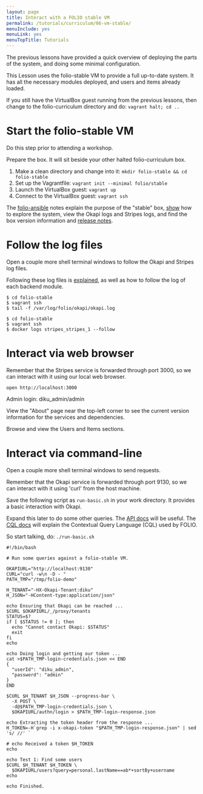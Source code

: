 ```yaml
---
layout: page
title: Interact with a FOLIO stable VM
permalink: /tutorials/curriculum/06-vm-stable/
menuInclude: yes
menuLink: yes
menuTopTitle: Tutorials
---
```


The previous lessons have provided a quick overview of deploying the parts of the system, and doing some minimal configuration.

This Lesson uses the folio-stable VM to provide a full up-to-date system.
It has all the necessary modules deployed, and users and items already loaded.

If you still have the VirtualBox guest running from the previous lessons, then change to the folio-curriculum directory and do: `vagrant halt; cd ..`

# Start the folio-stable VM

Do this step prior to attending a workshop.

Prepare the box. It will sit beside your other halted folio-curriculum box.

1. Make a clean directory and change into it: `mkdir folio-stable && cd folio-stable`
1. Set up the Vagrantfile: `vagrant init --minimal folio/stable`
1. Launch the VirtualBox guest: `vagrant up`
1. Connect to the VirtualBox guest: `vagrant ssh`

The [folio-ansible](https://github.com/folio-org/folio-ansible) notes explain the purpose of the "stable" box, [show](https://github.com/folio-org/folio-ansible/blob/master/doc/index.md) how to explore the system, view the Okapi logs and Stripes logs, and find the box version information and [release notes](https://app.vagrantup.com/folio/boxes/stable).

# Follow the log files

Open a couple more shell terminal windows to follow the Okapi and Stripes log files.

Following these log files is [explained](https://github.com/folio-org/folio-ansible/blob/master/doc/index.md#viewing-the-okapi-log), as well as how to follow the log of each backend module.

```shell
$ cd folio-stable
$ vagrant ssh
$ tail -f /var/log/folio/okapi/okapi.log
```

```shell
$ cd folio-stable
$ vagrant ssh
$ docker logs stripes_stripes_1 --follow
```

# Interact via web browser

Remember that the Stripes service is forwarded through port 3000, so we can interact with it using our local web browser.

`open http://localhost:3000`

Admin login: diku_admin/admin

View the "About" page near the top-left corner to see the current version information for the services and dependencies.

Browse and view the Users and Items sections.

# Interact via command-line

Open a couple more shell terminal windows to send requests.

Remember that the Okapi service is forwarded through port 9130, so we can interact with it using 'curl' from the host machine.

Save the following script as `run-basic.sh` in your work directory. It provides a basic interaction with Okapi.

Expand this later to do some other queries.
The [API docs](/reference/api/) will be useful.
The [CQL docs](/reference/glossary/#cql) will explain the Contextual Query Language (CQL) used by FOLIO.

So start talking, do: `./run-basic.sh`

```shell
#!/bin/bash

# Run some queries against a folio-stable VM.

OKAPIURL="http://localhost:9130"
CURL="curl -w\n -D - "
PATH_TMP="/tmp/folio-demo"

H_TENANT="-HX-Okapi-Tenant:diku"
H_JSON="-HContent-type:application/json"

echo Ensuring that Okapi can be reached ...
$CURL $OKAPIURL/_/proxy/tenants
STATUS=$?
if [ $STATUS != 0 ]; then
  echo "Cannot contact Okapi: $STATUS"
  exit
fi
echo

echo Doing login and getting our token ...
cat >$PATH_TMP-login-credentials.json << END
{
  "userId": "diku_admin",
  "password": "admin"
}
END

$CURL $H_TENANT $H_JSON --progress-bar \
  -X POST \
  -d@$PATH_TMP-login-credentials.json \
  $OKAPIURL/authn/login > $PATH_TMP-login-response.json

echo Extracting the token header from the response ...
H_TOKEN=-H`grep -i x-okapi-token "$PATH_TMP-login-response.json" | sed 's/ //' `

# echo Received a token $H_TOKEN
echo

echo Test 1: Find some users
$CURL $H_TENANT $H_TOKEN \
  $OKAPIURL/users?query=personal.lastName==ab*+sortBy+username
echo

echo Finished.
```

